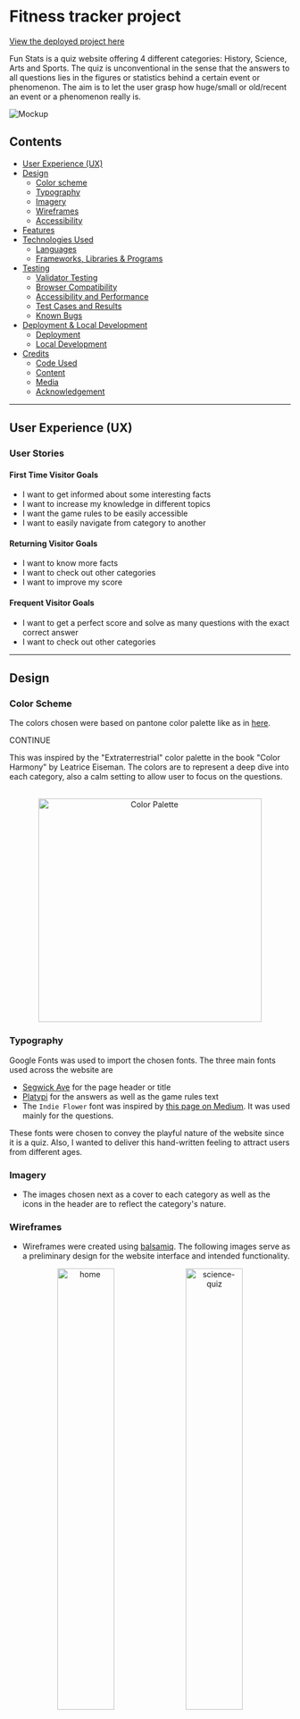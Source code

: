 # Fitness tracker project

[View the deployed project here](https://mtelewa.github.io/fun-stats)

Fun Stats is a quiz website offering 4 different categories: History, Science, Arts and Sports. The quiz is unconventional in the sense that the answers to all questions lies in the figures or statistics behind a certain event or phenomenon. The aim is to let the user grasp how huge/small or old/recent an event or a phenomenon really is.

![Mockup](documentation/features/mockup.png)

## Contents
* [User Experience (UX)](#user-experience-ux) 
* [Design](#design)
    * [Color scheme](#color-scheme)
    * [Typography](#typography)
    * [Imagery](#imagery)
    * [Wireframes](#wireframes)
    * [Accessibility](#accessibility)
* [Features](#features)
* [Technologies Used](#technologies-used)
    * [Languages](#languages)
    * [Frameworks, Libraries & Programs](#frameworks-libraries--programs)
* [Testing](#testing)
    * [Validator Testing](#validator-testing)
    * [Browser Compatibility](#browser-compatibility)
    * [Accessibility and Performance](#accessibility-and-performance)
    * [Test Cases and Results](#test-cases-and-results)
    * [Known Bugs](#known-bugs)
* [Deployment & Local Development](#deployment--local-development)
    * [Deployment](#deployment)
    * [Local Development](#local-development)
* [Credits](#credits)
    * [Code Used](#code-used)
    * [Content](#content)
    * [Media](#media)
    * [Acknowledgement](#acknowledgement)

- - -

## User Experience (UX)

### User Stories

#### First Time Visitor Goals

* I want to get informed about some interesting facts
* I want to increase my knowledge in different topics
* I want the game rules to be easily accessible
* I want to easily navigate from category to another


#### Returning Visitor Goals

* I want to know more facts 
* I want to check out other categories
* I want to improve my score

#### Frequent Visitor Goals

* I want to get a perfect score and solve as many questions with the exact correct answer
* I want to check out other categories

- - -

## Design

### Color Scheme

The colors chosen were based on pantone color palette like as in [here](https://www.pinterest.com/pin/128563764357456253/).

CONTINUE

This was inspired by the "Extraterrestrial" color palette in the book "Color Harmony" by Leatrice Eiseman. The colors are to represent a deep dive into each category, also a calm setting to allow user to focus on the questions.
<br>
<br>

<p align="center">
    <img src="documentation/design/color-palette.png" alt="Color Palette" height="400px">
</p>


### Typography

Google Fonts was used to import the chosen fonts. The three main fonts used across the website are

* [Segwick Ave](https://fonts.google.com/specimen/Sedgwick+Ave) for the page header or title
* [Platypi](https://fonts.google.com/specimen/Platypi) for the answers as well as the game rules text
* The `Indie Flower` font was inspired by [this page on Medium](https://bootcamp.uxdesign.cc/10-best-script-and-handwritten-google-fonts-afc4b77fdb0c). It was used mainly for the questions.

These fonts were chosen to convey the playful nature of the website since it is a quiz. Also, I wanted to deliver this hand-written feeling to attract users from different ages.

### Imagery

* The images chosen next as a cover to each category as well as the icons in the header are to reflect the category's nature.

### Wireframes

* Wireframes were created using [balsamiq](https://balsamiq.com/). The following images serve as a preliminary design for the website interface and intended functionality.

<p align="center">
<img src="documentation/design/index.png" alt="home" width="45%">
<img src="documentation/design/science.png" alt="science-quiz" width="45%">
</p>

<p align="center">
<img src="documentation/design/science_almost_correct.png" alt="home" width="45%">
<img src="documentation/design/science_bullseye.png" alt="science-quiz" width="45%">
</p>


### Accessibility

The website is as accessible as possible. Specifically by following these good-practice guidelines

* Accessible Rich Internet Applications (Aria) labels on interactive elements, links and icons
* Semantic HTML
* Using a hover state on all buttons on the website
* Sufficient color contrast throughout the website

I used the chrome extension [Web Disability Simulator](https://chrome.google.com/webstore/detail/web-disability-simulator/olioanlbgbpmdlgjnnampnnlohigkjla) to check for **total** as well as **Yellow-blue color blindness (Tritanopia)** color blindness. The latter was checked as blue is the prevailing color throughout the website. The reults are shown here, respectively.

<p align="center">
<img src="documentation/design/total-color-blindness.png" alt="total blindness" width="60%">
<img src="documentation/design/tritanopia.png" alt="tritanopia" width="60%">
</p>

As can be seen, there is still enough contrast between the text and the background.

- - - 

### Features

The website consists of 
* Home page with quick links to different quiz categories, contact and about pages
* Four categories pages to display quiz questions, slider and score
* Contact page to message the website hosts
* About page to explain what the website is about and what it aims at

The main features of the website are

* A **favicon** in the browser tab.

<p align="center">
<img src="documentation/features/favicon.png" alt="favicon" width="20%">
</p>

* Easily accessible icons to choose a category through text or image. Also the icons have zoom and hover effect to highlight what category the user is about to select.

<p align="center">
<img src="documentation/features/hover-icons.png" alt="hover-zoom-effect" width="60%">
</p>

*  **Toggle dialog box** to present additional information regarding game rules **without filling the page with text**.

<p align="center">
<img src="documentation/features/toggle-box-closed.png" alt="togle-box-closed" width="60%"> <br><br>
<img src="documentation/features/toggle-box-open.png" alt="togle-box-closed" width="60%">
</p>

* Quiz main area where the category is shown in the title, the question is displayed underneath and a slider to select the answer within a certain range and a submit button to submit the answer. The user's choice is shown as they move the slider

* A score box where the user's points are recorded and updated

<p align="center">
<img src="documentation/features/quiz-main-area.png" alt="quiz-window" width="60%">
</p>

* A modal winow "Game Over!" when the user inputs a wrong answer

<p align="center">
<img src="documentation/features/modal-loss.png" alt="modal-window-loss" width="60%">
</p>


* A modal winow "Congrats!" when the user answers all answers correctly

<p align="center">
<img src="documentation/features/modal-win.png" alt="modal-window-win" width="60%">
</p>

* About and contact pages to provide more context and depth to the website by providing form to the user to fill and information to read about the website. These pages also have buttons to navigate to the homepage

<p align="center">
<img src="documentation/features/contact.png" alt="contact-page" width="60%"> <br><br>
<img src="documentation/features/about.png" alt="about-page" width="60%">
</p>



* Future Implementations that shall allow returning and frequent users to visit more often

    * After getting 10 correct answers, the difficulty level goes up, so now your answer has to be the exact correct answer
    * Showing users the total points they could have got if they answered all questions precisely
    * Score leaderboard to make the quiz app more competitive between users

- - -

## Technologies Used

### Languages

* HTML5
* CSS3
* JavaScript

### Frameworks, Libraries & Programs 

* [Git](https://git-scm.com/) for version control

* [Github](https://github.com/) to store code and other files

* [GitPod](https://gitpod.io/) IDE to create and edit the codes

* [Google Fonts](https://fonts.google.com/) to import the fonts used on the website.

* [Google Developer Tools](https://developers.google.com/web/tools) for troubleshooting, checking responsiveness and styling

* [Fontawesome](https://fontawesome.com/) for the icons near the header

* [Ilovemage](https://www.iloveimg.com/) to compress and resize images

* [Cloud Convert](https://cloudconvert.com/jpg-to-webp) to convert jpg to webp images

* [Techsini](https://techsini.com/multi-mockup/) to show the website image on a range of devices

* [Lighthouse](https://chromewebstore.google.com/detail/lighthouse/blipmdconlkpinefehnmjammfjpmpbjk) to check the performance, quality, and correctness of the webpage

* [Web Disability Simulator](https://chrome.google.com/webstore/detail/web-disability-simulator/olioanlbgbpmdlgjnnampnnlohigkjla) to simulate other accessibility needs

* [Color Picker](https://imagecolorpicker.com/en) for choosing colors from color palettes

* [balsamiq](https://balsamiq.com/) for wireframes

* [JSON](https://www.json.org/json-en.html) for writing the questions database


- - -


## Testing

### Validator Testing

* [HTML Validator](https://validator.w3.org/) result for the `.html` files were as following:
    
    * For the index or home page

    <p align="center">
    <img src="documentation/testing/html-validator-index.png" alt="html-validation-index" width="90%">
    </p>

    * For the quiz pages (all categories) showed the same warnings

    <p align="center">
    <img src="documentation/testing/html-validator-quiz-pages.png" alt="html-validation-quiz" width="90%">
    </p>

    * For the contact page

    <p align="center">
    <img src="documentation/testing/html-validator-contact.png" alt="html-validation-contact" width="90%">
    </p>

    * For the about page

    <p align="center">
    <img src="documentation/testing/html-validator-about.png" alt="html-validation-about" width="90%">
    </p>

As seen, there are no errors and only warnings of no heading was obtained. This does not affect the functionality of the website by any means.

* [CSS Validator](https://jigsaw.w3.org/css-validator/) result for the `.css` file showed no errors, however it showed 9 warnings related to the importing of google fonts and using vendor extensions. These warnings do not affect the deployment of the website by any means

<p align="center">
<img src="documentation/testing/css-validation.png" alt="css validation" width="80%">
</p>

<p align="center">
    <a href="http://jigsaw.w3.org/css-validator/check/referer">
        <img style="border:0;width:88px;height:31px"
            src="http://jigsaw.w3.org/css-validator/images/vcss"
            alt="Valid CSS!" />
    </a>
</p>

<p align="center">
<img src="documentation/testing/css-warnings.png" alt="css validation" width="80%">
</p>

* [JavaScript Validator](https://jshint.com/) result for the `.js` file showed no errors, however it showed 8 warnings, all on one line where the database is imported. These warnings do not affect the logic handling, datastructure or flow control of the script.

<p align="center">
<img src="documentation/testing/js-validator.png" alt="js-validation" width="40%">
</p>

* [JSON Validator](https://jsonlint.com/) showed that the JSON file is valid

<p align="center">
<img src="documentation/testing/json-validator.png" alt="json-validation" width="50%">
</p>


### Browser Compatibility

* Testing has been carried out on the following browsers :
    * Chrome 123.0.6312.86 (Official Build) (64-bit)
    * Chrome 123.0.6312.99
    * Firefox 124.0.1 (64-bit) 

### Accessibility and performance

These tests were carried out using Lighthouse


`index.html`

<p align="center">
<img src="documentation/testing/lighthouse-home.png" alt="lighthouse-home" width="40%">
</p>


Quiz pages

<p align="center">
<img src="documentation/testing/lighthouse-quiz.png" alt="lighthouse-quiz" width="40%">
</p>


`contact.html`

<p align="center">
<img src="documentation/testing/lighthouse-contact.png" alt="lighthouse-contact" width="40%">
</p>

`about.html`

<p align="center">
<img src="documentation/testing/lighthouse-about.png" alt="lighthouse-about" width="40%">
</p>


The website scores very high on accessibility, best practices and search engine optimization. Performance can still be improved.

### Test Cases and Results

The following test cases were performed on each page

* Home page

| Feature | Expected Outcome | Testing Performed | Result | Pass/Fail |
| --- | --- | --- | --- | --- |
| Category hover with zoom | image and text are zoomed and box gets highlighted | mouse hover | image and text are zoomed and box shadow color changes | Pass |
| Toggle box for the game rules | Box opens with game rules when clicked | mouse click | game rules are displayed | Pass |
| Internal navigation | User is directed to About, Contact and category pages | mouse click | gets directed to the respective page | Pass |
| External navigation | User is directed to social media pages | mouse click | gets directed to the respective page in a new tab | Pass |

* Quiz pages

| Feature | Expected Outcome | Testing Performed | Result | Pass/Fail |
| --- | --- | --- | --- | --- |
| Focus on slider on page load | the focus is on the slider to allow keyboard use to move slider | load or reload page | pressing up/down or left/right moves the slider | Pass |
| Submitting through Enter key | pressing enter shall allow the user to submit without using the mouse | Enter key press | answer is submitted | Pass |
| Submitting through button | user can submit through mouse click on submit button | mouse click | answer is submitted | Pass |
| Getting correct but not exact answers | if user gets correct but not exact answer, they get 1 point | submit +1 or -1 from the correct answer | score tally increases by 1 | Pass |
| Getting correct and exact answers | if user gets correct and exact answer, they get 3 points | submit the correct answer | score tally increases by 3 | Pass |
| Message on wrong answer | if user gets wrong answer, the quiz ends with game over message | submit the wrong answer | modal window appears with game over message | Pass |
| Message on finishing the quiz | if user gets correct or semi-correct answers, they get congrats message | finish the quiz successfully | modal window appears with congrats message | Pass |


* About page

| Feature | Expected Outcome | Testing Performed | Result | Pass/Fail |
| --- | --- | --- | --- | --- |
| Internal navigation in the same tab | User is the home page | mouse click | gets directed to the home page | Pass |


* Contact page

| Feature | Expected Outcome | Testing Performed | Result | Pass/Fail |
| --- | --- | --- | --- | --- |
| Internal navigation | User is the home page | mouse click | gets directed to the home page | Pass |
| Reject numbers in the name field | alert appears if numbers are entered in the name field | write numbers in name field | alert pops up | Pass |
| Submit form validation | user gets directed to thanks page | submit the form by clicking send button | directs to thanks page | Pass |


### Known Bugs

* The website depends on *Font Awesome* package. If *Font Awesome* is down, the icons do not load and so the footer would not look as intended. The icons next to quiz page headers also will not load. This was encountered once when *Font Awesome* was having major issues.

* In small displays, the range values sometimes are squeezed by the slider when the value has large string length. A compromisation has to be done by reducing the slider length to fit the minimum and maximum values. However, this will reduce the slider area, thus affecting the user interface on mobile devices.


- - -


## Deployment & Local Development

### Deployment

The website is deployed using GitHub Pages. To Deploy the website:

1. Go to the [fun-stats](https://github.com/mtelewa/fun-stats/) repository for this project on Github - this was the initial name of the website
2. Navigate to settings/pages
3. From the source dropdown select "Deploy from a branch" and press save
4. The site has now been deployed and the website goes live

### Local Development

#### How to Fork

To fork the repository:

1. Go to the [fun-stats](https://github.com/mtelewa/fun-stats/) repository
2. Click the "Fork" button in the top right corner.

#### How to Clone

To clone the repository:

1. Go to the [fun-stats](https://github.com/mtelewa/fun-stats/) repository
2. Click on the "Code" button, select "SSH" and copy the link
3. Open the terminal and change the current working directory to the location you want the cloned directory to be in
4. Use the command `git clone git@github.com:mtelewa/fun-stats.git` into the terminal

Note: For step no.4 to work, first generate SSH keys and add your generated key in Account Settings -> SSH Keys. More on this can be found on the [github docs](https://docs.github.com/en/authentication/connecting-to-github-with-ssh/adding-a-new-ssh-key-to-your-github-account).

- - -

## Credits

### Code Used

* Hover to zoom effect [CSS snippet](https://www.w3schools.com/howto/howto_css_zoom_hover.asp)
* 



* 













https://stackoverflow.com/questions/33680908/how-to-redirect-to-url-by-cancel-button-in-django-crispy-forms


https://stackoverflow.com/questions/46314246/how-to-update-a-foreign-key-field-in-django-models-py



https://jqueryui.com/datepicker/
https://stackoverflow.com/questions/5250244/jquery-date-formatting


https://stackoverflow.com/questions/1353684/detecting-an-invalid-date-date-instance-in-javascript


https://stackoverflow.com/questions/25632918/django-crispy-forms-file-upload


https://api.jquery.com/jQuery.ajax/


https://stackoverflow.com/questions/72529252/how-to-get-select-option-value-in-views-django


API
https://api-ninjas.com/api/caloriesburned


https://stackoverflow.com/questions/17165147/how-can-i-make-a-django-form-field-contain-only-alphanumeric-characters

https://stackoverflow.com/questions/3617797/regex-to-match-only-letters

https://stackoverflow.com/questions/40534715/how-to-embed-matplotlib-graph-in-django-webpage


https://towardsdatascience.com/upgrade-your-data-visualisations-4-python-libraries-to-enhance-your-matplotlib-charts-74361bc3b92e





### Content

* The idea and content of the webpage are my own. I had the inspiration for building a fitness tracker app and some challenges to tackle from [dev](https://dev.to/arafat4693/top-10-full-stack-projects-for-beginners-1338).

### Media

* [Runner image](https://www.freepik.com/free-photo/silhouette-young-fitness-man-running-sunrise_5212275.htm#fromView=search&page=1&position=10&uuid=98ede3d9-7cb9-4655-8895-97f967457ce1)
* [Swimmer image](https://www.freepik.com/free-photo/side-view-female-swimmer-with-cap-goggles-swimming-water_10296634.htm#fromView=search&page=1&position=2&uuid=4ffe75cb-1350-45fd-a92e-041aa8d949b9)
* [Kayaking image](https://www.freepik.com/free-photo/kayaking-man-paddling-kayak-canoeing-paddling_26921714.htm#fromView=search&page=1&position=9&uuid=61a985f1-7f60-4b00-916f-31656f04c379)
* [Lifting image](https://www.freepik.com/free-photo/low-angle-view-unrecognizable-muscular-build-man-preparing-lifting-barbell-health-club_25743546.htm#fromView=search&page=1&position=0&uuid=e541bca9-0193-4687-b077-c0d88bc50b43)
* [CyberPunk Plot](https://www.analyticsvidhya.com/blog/2021/07/cyberpunk-themed-charts-advanced-data-visualization-in-python/)


### Acknowledgement

I would like to thank my Code Institute mentor Jubril Akolade for his feedback and support


